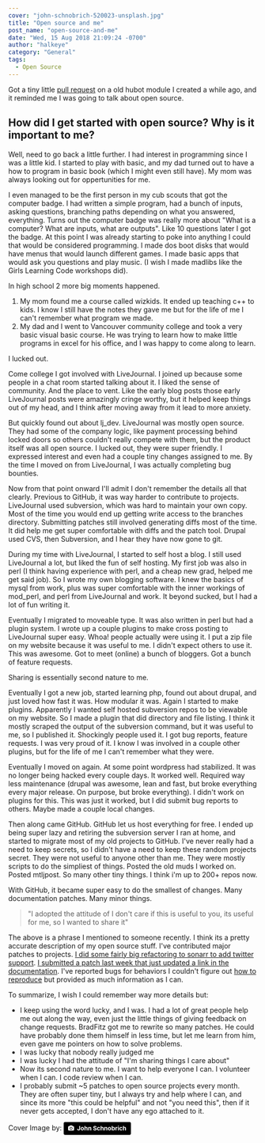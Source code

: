 ```yaml
---
cover: "john-schnobrich-520023-unsplash.jpg"
title: "Open source and me"
post_name: "open-source-and-me"
date: "Wed, 15 Aug 2018 21:09:24 -0700"
author: "halkeye"
category: "General"
tags:
  - Open Source
---
```


Got a tiny little [pull request](https://github.com/halkeye/hubot-brain-redis-hash/pull/33) on a old hubot module I created a while ago, and it reminded me I was going to talk about open source.

## How did I get started with open source? Why is it important to me?

Well, need to go back a little further. I had interest in programming since I was a little kid. I started to play with basic, and my dad turned out to have a how to program in basic book (which I might even still have). My mom was always looking out for oppertunities for me.

I even managed to be the first person in my cub scouts that got the computer badge. I had written a simple program, had a bunch of inputs, asking questions, branching paths depending on what you answered, everything. Turns out the computer badge was really more about "What is a computer? What are inputs, what are outputs". Like 10 questions later I got the badge. At this point I was already starting to poke into anything I could that would be considered programming. I made dos boot disks that would have menus that would launch different games. I made basic apps that would ask you questions and play music. (I wish I made madlibs like the Girls Learning Code workshops did).

In high school 2 more big moments happened.

1) My mom found me a course called wizkids. It ended up teaching c++ to kids. I know I still have the notes they gave me but for the life of me I can't remember what program we made.
2) My dad and I went to Vancouver community college and took a very basic visual basic course. He was trying to learn how to make little programs in excel for his office, and I was happy to come along to learn.

I lucked out.

Come college I got involved with LiveJournal. I joined up because some people in a chat room started talking about it. I liked the sense of community. And the place to vent. Like the early blog posts those early LiveJournal posts were amazingly cringe worthy, but it helped keep things out of my head, and I think after moving away from it lead to more anxiety.

But quickly found out about lj_dev. LiveJournal was mostly open source. They had some of the company logic, like payment processing behind locked doors so others couldn't really compete with them, but the product itself was all open source. I lucked out, they were super friendly. I expressed interest and even had a couple tiny changes assigned to me. By the time I moved on from LiveJournal, I was actually completing bug bounties.

Now from that point onward I'll admit I don't remember the details all that clearly. Previous to GitHub, it was way harder to contribute to projects. LiveJournal used subversion, which was hard to maintain your own copy. Most of the time you would end up getting write access to the branches directory. Submitting patches still involved generating diffs most of the time. It did help me get super comfortable with diffs and the patch tool. Drupal used CVS, then Subversion, and I hear they have now gone to git.

During my time with LiveJournal, I started to self host a blog. I still used LiveJournal a lot, but liked the fun of self hosting. My first job was also in perl (I think having experience with perl, and a cheap new grad, helped me get said job). So I wrote my own blogging software. I knew the basics of mysql from work, plus was super comfortable with the inner workings of mod_perl, and perl from LiveJournal and work. It beyond sucked, but I had a lot of fun writing it.

Eventually I migrated to moveable type. It was also written in perl but had a plugin system. I wrote up a couple plugins to make cross posting to LiveJournal super easy. Whoa! people actually were using it. I put a zip file on my website because it was useful to me. I didn't expect others to use it. This was awesome. Got to meet (online) a bunch of bloggers. Got a bunch of feature requests.

Sharing is essentially second nature to me.

Eventually I got a new job, started learning php, found out about drupal, and just loved how fast it was. How modular it was. Again I started to make plugins. Apparently I wanted self hosted subversion repos to be viewable on my website. So I made a plugin that did directory and file listing. I think it mostly scraped the output of the subversion command, but it was useful to me, so I published it. Shockingly people used it. I got bug reports, feature requests. I was very proud of it. I know I was involved in a couple other plugins, but for the life of me I can't remember what they were.

Eventually I moved on again. At some point wordpress had stabilized. It was no longer being hacked every couple days. It worked well. Required way less maintenance (drupal was awesome, lean and fast, but broke everything every major release. On purpose, but broke everything). I didn't work on plugins for this. This was just it worked, but I did submit bug reports to others. Maybe made a couple local changes.

Then along came GitHub. GitHub let us host everything for free. I ended up being super lazy and retiring the subversion server I ran at home, and started to migrate most of my old projects to GitHub. I've never really had a need to keep secrets, so I didn't have a need to keep these random projects secret. They were not useful to anyone other than me. They were mostly scripts to do the simpliest of things. Posted the old muds I worked on. Posted mtljpost. So many other tiny things. I think i'm up to 200+ repos now.

With GitHub, it became super easy to do the smallest of changes. Many documentation patches. Many minor things.

> "I adopted the attitude of I don't care if this is useful to you, its useful for me, so I wanted to share it"

The above is a phrase I mentioned to someone recently. I think its a pretty accurate description of my open source stuff. I've contributed major patches to projects. [I did some fairly big refactoring to sonarr to add twitter support](https://github.com/Sonarr/Sonarr/commits?author=halkeye). [I submitted a patch last week that just updated a link in the documentation](https://github.com/discourse/discourse-push-notifications/pull/24). I've reported bugs for behaviors I couldn't figure out [how to reproduce](https://github.com/gatsbyjs/gatsby/issues/5486) but provided as much information as I can.

To summarize, I wish I could remember way more details but:

* I keep using the word lucky, and I was. I had a lot of great people help me out along the way, even just the little things of giving feedback on change requests. BradFitz got me to rewrite so many patches. He could have probably done them himself in less time, but let me learn from him, even gave me pointers on how to solve problems.
* I was lucky that nobody really judged me
* I was lucky I had the attitude of "I'm sharing things I care about"
* Now its second nature to me. I want to help everyone I can. I volunteer when I can. I code review when I can.
* I probably submit ~5 patches to open source projects every month. They are often super tiny, but I always try and help where I can, and since its more "this could be helpful" and not "you need this", then if it never gets accepted, I don't have any ego attached to it.

Cover Image by: <a style="background-color:black;color:white;text-decoration:none;padding:4px 6px;font-family:-apple-system, BlinkMacSystemFont, &quot;San Francisco&quot;, &quot;Helvetica Neue&quot;, Helvetica, Ubuntu, Roboto, Noto, &quot;Segoe UI&quot;, Arial, sans-serif;font-size:12px;font-weight:bold;line-height:1.2;display:inline-block;border-radius:3px" href="https://unsplash.com/@johnschno?utm_medium=referral&amp;utm_campaign=photographer-credit&amp;utm_content=creditBadge" target="_blank" rel="noopener noreferrer" title="Download free do whatever you want high-resolution photos from John Schnobrich"><span style="display:inline-block;padding:2px 3px"><svg xmlns="http://www.w3.org/2000/svg" style="height:12px;width:auto;position:relative;vertical-align:middle;top:-1px;fill:white" viewBox="0 0 32 32"><title>unsplash-logo</title><path d="M20.8 18.1c0 2.7-2.2 4.8-4.8 4.8s-4.8-2.1-4.8-4.8c0-2.7 2.2-4.8 4.8-4.8 2.7.1 4.8 2.2 4.8 4.8zm11.2-7.4v14.9c0 2.3-1.9 4.3-4.3 4.3h-23.4c-2.4 0-4.3-1.9-4.3-4.3v-15c0-2.3 1.9-4.3 4.3-4.3h3.7l.8-2.3c.4-1.1 1.7-2 2.9-2h8.6c1.2 0 2.5.9 2.9 2l.8 2.4h3.7c2.4 0 4.3 1.9 4.3 4.3zm-8.6 7.5c0-4.1-3.3-7.5-7.5-7.5-4.1 0-7.5 3.4-7.5 7.5s3.3 7.5 7.5 7.5c4.2-.1 7.5-3.4 7.5-7.5z"></path></svg></span><span style="display:inline-block;padding:2px 3px">John Schnobrich</span></a>
